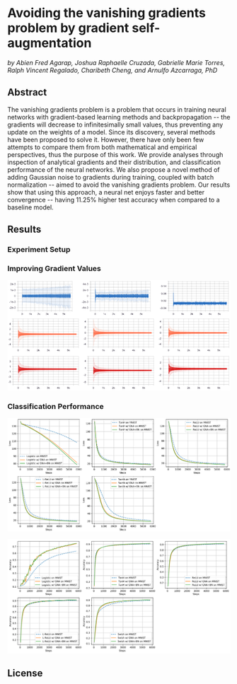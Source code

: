Avoiding the vanishing gradients problem by gradient self-augmentation
===

_by Abien Fred Agarap, Joshua Raphaelle Cruzada, Gabrielle Marie Torres, Ralph Vincent Regalado, Charibeth Cheng, and Arnulfo Azcarraga, PhD_

## Abstract

The vanishing gradients problem is a problem that occurs in training neural networks with gradient-based learning methods and backpropagation -- the gradients will decrease to infinitesimally small values, thus preventing any update on the weights of a model. Since its discovery, several methods have been proposed to solve it. However, there have only been few attempts to compare them from both mathematical and empirical perspectives, thus the purpose of this work. We provide analyses through inspection of analytical gradients and their distribution, and classification performance of the neural networks. We also propose a novel method of adding Gaussian noise to gradients during training, coupled with batch normalization -- aimed to avoid the vanishing gradients problem. Our results show that using this approach, a neural net enjoys faster and better convergence -- having 11.25% higher test accuracy when compared to a baseline model.

## Results

### Experiment Setup

### Improving Gradient Values 

![](assets/mnist-logistic-dist.png)

### Classification Performance

![](assets/training-loss.png)

![](assets/training-accuracy.png)

## License
